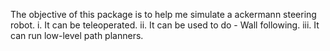 
The objective of this package is to help me simulate a ackermann steering robot.
i. It can be teleoperated.
ii. It can be used to do - Wall following.
iii. It can run low-level path planners.

